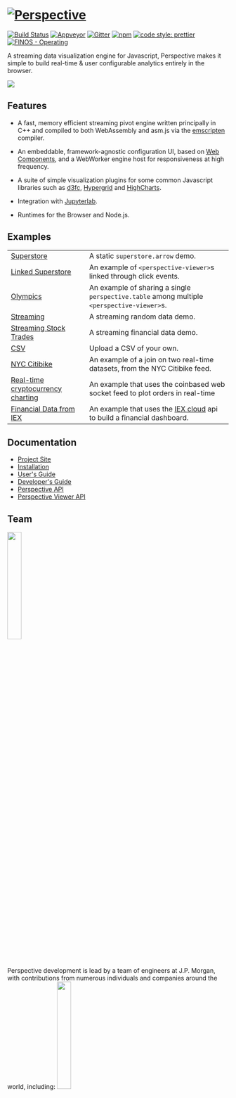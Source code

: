 # [![Perspective](https://perspective.finos.org/img/title.png)](https://perspective.finos.org/)

[![Build Status](https://travis-ci.org/finos/perspective.svg?branch=master)](https://travis-ci.org/finos/perspective)
[![Appveyor](https://ci.appveyor.com/api/projects/status/github/finos/perspective?svg=true)](https://ci.appveyor.com/project/neilslinger/perspective)
[![Gitter](https://img.shields.io/gitter/room/nwjs/nw.js.svg)](https://gitter.im/finos/perspective)
[![npm](https://img.shields.io/npm/v/@finos/perspective.svg?style=flat-square)](https://www.npmjs.com/package/@finos/perspective)
[![code style: prettier](https://img.shields.io/badge/code_style-prettier-ff69b4.svg?style=flat-square)](https://github.com/prettier/prettier)
[![FINOS - Operating](https://cdn.rawgit.com/finos/contrib-toolbox/master/images/badge-operating.svg)](https://finosfoundation.atlassian.net/wiki/display/FINOS/Operating)


A streaming data visualization engine for Javascript, Perspective makes it
simple to build real-time & user configurable analytics entirely in the browser.

<img src="https://perspective.finos.org/img/demo.gif">


## Features

- A fast, memory efficient streaming pivot engine written principally in C++ and
  compiled to both WebAssembly and asm.js via the
  [emscripten](https://github.com/kripken/emscripten) compiler.

- An embeddable, framework-agnostic configuration UI, based
  on [Web Components](https://www.webcomponents.org/), and a WebWorker engine
  host for responsiveness at high frequency.

- A suite of simple visualization plugins for some common Javascript libraries such as
  [d3fc](https://d3fc.io/), [Hypergrid](https://github.com/fin-hypergrid/core) and
  [HighCharts](https://github.com/highcharts/highcharts).

- Integration with [Jupyterlab](https://github.com/finos/perspective/tree/master/packages/perspective-jupyterlab).

- Runtimes for the Browser and Node.js.

## Examples
|||
|:--|:--|
|[Superstore](https://bl.ocks.org/JHawk/b29192cd425bfc9443dd12626cc2f606)| A static `superstore.arrow` demo.|
|[Linked Superstore](https://bl.ocks.org/JHawk/9b20383f042853f27c6e720baf4a19db)| An example of `<perspective-viewer>`s linked through click events.|
|[Olympics](https://bl.ocks.org/JHawk/2a29387438af750614cc983f23040732)| An example of sharing a single `perspective.table` among multiple `<perspective-viewer>`s.|
|[Streaming](https://bl.ocks.org/JHawk/952262145299ffd7fa58d22a51de905d)| A streaming random data demo.|
|[Streaming Stock Trades](https://bl.ocks.org/timkpaine/064a50a309f25b80c9cfb0b2b84fbdf3)|A streaming financial data demo.|
|[CSV](https://bl.ocks.org/JHawk/ef28337d5c96c0360f07ca502b872c10)|Upload a CSV of your own.|
|[NYC Citibike](https://bl.ocks.org/JHawk/ade09a2ea62bb708cc0beab8c35609b0)|An example of a join on two real-time datasets, from the NYC Citibike feed.|
|[Real-time cryptocurrency charting](https://bl.ocks.org/ColinEberhardt/6e287f871410ecd970b038343b166514)|An example that uses the coinbased web socket feed to plot orders in real-time|
|[Financial Data from IEX](https://bl.ocks.org/timkpaine/97e0e7389875f3d21095e434e361a18f)|An example that uses the [IEX cloud](https://iexcloud.io) api to build a financial dashboard.|

## Documentation

* [Project Site](https://perspective.finos.org/)
* [Installation](https://perspective.finos.org/docs/md/installation.html)
* [User's Guide](https://perspective.finos.org/docs/md/usage.html)
* [Developer's Guide](https://perspective.finos.org/docs/md/development.html)
* [Perspective API](https://github.com/finos/perspective/blob/master/packages/perspective/README.md)
* [Perspective Viewer API](https://github.com/finos/perspective/blob/master/packages/perspective-viewer/README.md)

## Team
<img width="25%" src="https://perspective.finos.org/img/jpm.png">

Perspective development is lead by a team of engineers at J.P. Morgan, with contributions from numerous individuals and companies around the world, including:
<img width="25%" src="https://perspective.finos.org/img/sl.png">
